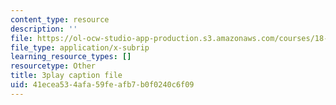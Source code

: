 ```yaml
---
content_type: resource
description: ''
file: https://ol-ocw-studio-app-production.s3.amazonaws.com/courses/18-01sc-single-variable-calculus-fall-2010/41ecea534afa59feafb7b0f0240c6f09_KhwQKE_tld0.vtt
file_type: application/x-subrip
learning_resource_types: []
resourcetype: Other
title: 3play caption file
uid: 41ecea53-4afa-59fe-afb7-b0f0240c6f09
---
```

